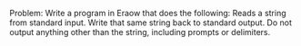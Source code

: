 Problem:
Write a program in Eraow that does the following:
Reads a string from standard input.
Write that same string back to standard output.
Do not output anything other than the string, including prompts or delimiters.
